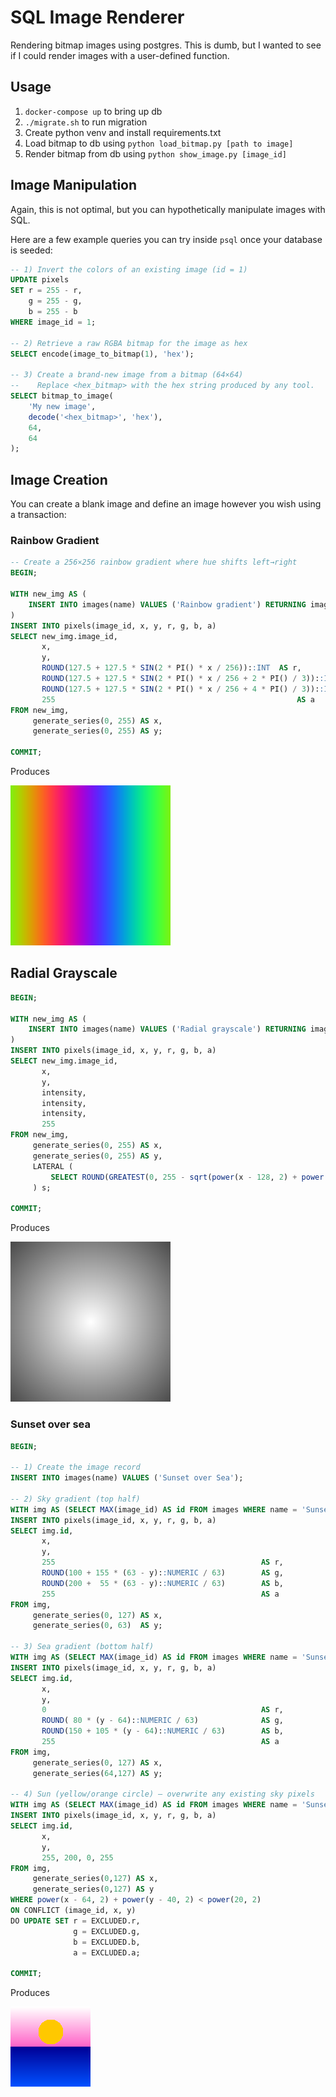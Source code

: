 # SQL Image Renderer

Rendering bitmap images using postgres. This is dumb, but I wanted to see if I could render images with a user-defined function.

## Usage

1. `docker-compose up` to bring up db
2. `./migrate.sh` to run migration
3. Create python venv and install requirements.txt
4. Load bitmap to db using `python load_bitmap.py [path to image]`
5. Render bitmap from db using `python show_image.py [image_id]`

## Image Manipulation

Again, this is not optimal, but you can hypothetically manipulate images with SQL.

Here are a few example queries you can try inside `psql` once your database is seeded:

```sql
-- 1) Invert the colors of an existing image (id = 1)
UPDATE pixels
SET r = 255 - r,
    g = 255 - g,
    b = 255 - b
WHERE image_id = 1;

-- 2) Retrieve a raw RGBA bitmap for the image as hex
SELECT encode(image_to_bitmap(1), 'hex');

-- 3) Create a brand-new image from a bitmap (64×64)
--    Replace <hex_bitmap> with the hex string produced by any tool.
SELECT bitmap_to_image(
    'My new image',
    decode('<hex_bitmap>', 'hex'),
    64,
    64
);
```


## Image Creation

You can create a blank image and define an image however you wish using a transaction:


### Rainbow Gradient

```sql
-- Create a 256×256 rainbow gradient where hue shifts left→right
BEGIN;

WITH new_img AS (
    INSERT INTO images(name) VALUES ('Rainbow gradient') RETURNING image_id
)
INSERT INTO pixels(image_id, x, y, r, g, b, a)
SELECT new_img.image_id,
       x,
       y,
       ROUND(127.5 + 127.5 * SIN(2 * PI() * x / 256))::INT  AS r,
       ROUND(127.5 + 127.5 * SIN(2 * PI() * x / 256 + 2 * PI() / 3))::INT AS g,
       ROUND(127.5 + 127.5 * SIN(2 * PI() * x / 256 + 4 * PI() / 3))::INT AS b,
       255                                                      AS a
FROM new_img,
     generate_series(0, 255) AS x,
     generate_series(0, 255) AS y;

COMMIT;
```

Produces

![Gradient rainbow](./assets/rainbow_gradient.bmp)

## Radial Grayscale


```sql
BEGIN;

WITH new_img AS (
    INSERT INTO images(name) VALUES ('Radial grayscale') RETURNING image_id
)
INSERT INTO pixels(image_id, x, y, r, g, b, a)
SELECT new_img.image_id,
       x,
       y,
       intensity,
       intensity,
       intensity,
       255
FROM new_img,
     generate_series(0, 255) AS x,
     generate_series(0, 255) AS y,
     LATERAL (
         SELECT ROUND(GREATEST(0, 255 - sqrt(power(x - 128, 2) + power(y - 128, 2))))::INT AS intensity
     ) s;

COMMIT;
```

Produces

![Radial grayscale](./assets/radial_grayscale.bmp)

### Sunset over sea

```sql
BEGIN;

-- 1) Create the image record
INSERT INTO images(name) VALUES ('Sunset over Sea');

-- 2) Sky gradient (top half)
WITH img AS (SELECT MAX(image_id) AS id FROM images WHERE name = 'Sunset over Sea')
INSERT INTO pixels(image_id, x, y, r, g, b, a)
SELECT img.id,
       x,
       y,
       255                                              AS r,
       ROUND(100 + 155 * (63 - y)::NUMERIC / 63)        AS g,
       ROUND(200 +  55 * (63 - y)::NUMERIC / 63)        AS b,
       255                                              AS a
FROM img,
     generate_series(0, 127) AS x,
     generate_series(0, 63)  AS y;

-- 3) Sea gradient (bottom half)
WITH img AS (SELECT MAX(image_id) AS id FROM images WHERE name = 'Sunset over Sea')
INSERT INTO pixels(image_id, x, y, r, g, b, a)
SELECT img.id,
       x,
       y,
       0                                                AS r,
       ROUND( 80 * (y - 64)::NUMERIC / 63)              AS g,
       ROUND(150 + 105 * (y - 64)::NUMERIC / 63)        AS b,
       255                                              AS a
FROM img,
     generate_series(0, 127) AS x,
     generate_series(64,127) AS y;

-- 4) Sun (yellow/orange circle) – overwrite any existing sky pixels
WITH img AS (SELECT MAX(image_id) AS id FROM images WHERE name = 'Sunset over Sea')
INSERT INTO pixels(image_id, x, y, r, g, b, a)
SELECT img.id,
       x,
       y,
       255, 200, 0, 255
FROM img,
     generate_series(0,127) AS x,
     generate_series(0,127) AS y
WHERE power(x - 64, 2) + power(y - 40, 2) < power(20, 2)
ON CONFLICT (image_id, x, y)
DO UPDATE SET r = EXCLUDED.r,
              g = EXCLUDED.g,
              b = EXCLUDED.b,
              a = EXCLUDED.a;

COMMIT;
```

Produces

![Sunset over a sea](./assets/sunset_over_sea.bmp)
